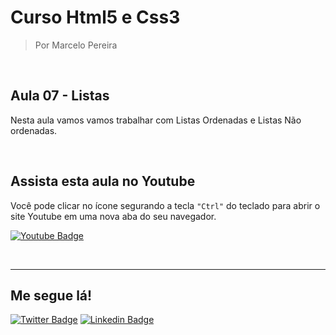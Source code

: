 # Curso Html5 e Css3

> Por Marcelo Pereira

<br>

## Aula 07 - Listas

Nesta aula vamos vamos trabalhar com Listas Ordenadas e Listas Não ordenadas.

<br>

## Assista esta aula no Youtube

Você pode clicar no ícone segurando a tecla `"Ctrl"` do teclado para abrir o site Youtube em uma nova aba do seu navegador.

[![Youtube Badge](https://img.shields.io/badge/-Youtube-FF0000?style=flat-square&labelColor=FF0000&logo=youtube&logoColor=white&link=https://www.youtube.com/watch?v=Q6Iae1CVZes)](https://www.youtube.com/watch?v=Q6Iae1CVZes)

<br><hr>

## Me segue lá!

[![Twitter Badge](https://img.shields.io/badge/-Twitter-1ca0f1?style=flat-square&labelColor=1ca0f1&logo=twitter&logoColor=white&link=https://twitter.com/marcelopoars)](https://twitter.com/marcelopoars)
[![Linkedin Badge](https://img.shields.io/badge/-LinkedIn-blue?style=flat-square&logo=Linkedin&logoColor=white&link=https://www.linkedin.com/in/marcelopoars)](https://www.linkedin.com/in/marcelopoars)
